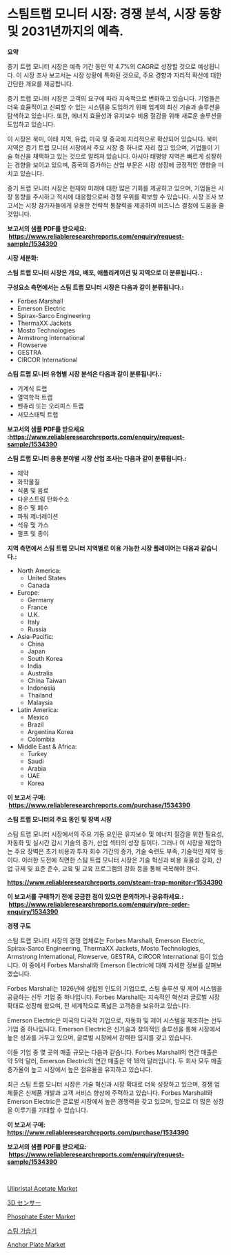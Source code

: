 <p><h1>스팀트랩 모니터 시장: 경쟁 분석, 시장 동향 및 2031년까지의 예측.</h1></p><p><strong>요약</strong></p>
<p><p>증기 트랩 모니터 시장은 예측 기간 동안 약 4.7%의 CAGR로 성장할 것으로 예상됩니다. 이 시장 조사 보고서는 시장 상황에 특화된 것으로, 주요 경향과 지리적 확산에 대한 간단한 개요를 제공합니다.</p><p>증기 트랩 모니터 시장은 고객의 요구에 따라 지속적으로 변화하고 있습니다. 기업들은 더욱 효율적이고 신뢰할 수 있는 시스템을 도입하기 위해 업계의 최신 기술과 솔루션을 탐색하고 있습니다. 또한, 에너지 효율성과 유지보수 비용 절감을 위해 새로운 솔루션을 도입하고 있습니다.</p><p>이 시장은 북미, 아태 지역, 유럽, 미국 및 중국에 지리적으로 확산되어 있습니다. 북미 지역은 증기 트랩 모니터 시장에서 주요 시장 중 하나로 자리 잡고 있으며, 기업들이 기술 혁신을 채택하고 있는 것으로 알려져 있습니다. 아시아 태평양 지역은 빠르게 성장하는 경향을 보이고 있으며, 중국의 증가하는 산업 부문은 시장 성장에 긍정적인 영향을 미치고 있습니다.</p><p>증기 트랩 모니터 시장은 현재와 미래에 대한 많은 기회를 제공하고 있으며, 기업들은 시장 동향을 주시하고 적시에 대응함으로써 경쟁 우위를 확보할 수 있습니다. 시장 조사 보고서는 시장 참가자들에게 유용한 전략적 통찰력을 제공하여 비즈니스 결정에 도움을 줄 것입니다.</p></p>
<p><strong>보고서의 샘플 PDF를 받으세요: &nbsp;<a href="https://www.reliableresearchreports.com/enquiry/request-sample/1534390">https://www.reliableresearchreports.com/enquiry/request-sample/1534390</a></strong></p>
<p><strong>시장 세분화:</strong></p>
<p><strong> 스팀 트랩 모니터 시장은 개요, 배포, 애플리케이션 및 지역으로 더 분류됩니다. :</strong></p>
<p><strong>구성요소 측면에서는 스팀 트랩 모니터 시장은 다음과 같이 분류됩니다.:</strong></p>
<p><ul><li>Forbes Marshall</li><li>Emerson Electric</li><li>Spirax-Sarco Engineering</li><li>ThermaXX Jackets</li><li>Mosto Technologies</li><li>Armstrong International</li><li>Flowserve</li><li>GESTRA</li><li>CIRCOR International</li></ul></p>
<p><strong> 스팀 트랩 모니터 유형별 시장 분석은 다음과 같이 분류됩니다.:</strong></p>
<p><ul><li>기계식 트랩</li><li>열역학적 트랩</li><li>벤츄리 또는 오리피스 트랩</li><li>서모스태틱 트랩</li></ul></p>
<p><strong>보고서의 샘플 PDF를 받으세요 :<a href="https://www.reliableresearchreports.com/enquiry/request-sample/1534390">https://www.reliableresearchreports.com/enquiry/request-sample/1534390</a></strong></p>
<p><strong> 스팀 트랩 모니터 응용 분야별 시장 산업 조사는 다음과 같이 분류됩니다.:</strong></p>
<p><ul><li>제약</li><li>화학물질</li><li>식품 및 음료</li><li>다운스트림 탄화수소</li><li>용수 및 폐수</li><li>파워 제너레이션</li><li>석유 및 가스</li><li>펄프 및 종이</li></ul></p>
<p><strong>지역 측면에서 스팀 트랩 모니터 지역별로 이용 가능한 시장 플레이어는 다음과 같습니다.:</strong></p>
<p><ul>
    <li>
        North America:
        <ul>
            <li>United States</li>
            <li>Canada</li>
        </ul>
    </li>
    <li>
        Europe:
        <ul>
            <li>Germany</li>
            <li>France</li>
            <li>U.K.</li>
            <li>Italy</li>
            <li>Russia</li>
        </ul>
    </li>
    <li>
        Asia-Pacific:
        <ul>
            <li>China</li>
            <li>Japan</li>
            <li>South Korea</li>
            <li>India</li>
            <li>Australia</li>
            <li>China Taiwan</li>
            <li>Indonesia</li>
            <li>Thailand</li>
            <li>Malaysia</li>
        </ul>
    </li>
    <li>
        Latin America:
        <ul>
            <li>Mexico</li>
            <li>Brazil</li>
            <li>Argentina Korea</li>
            <li>Colombia</li>
        </ul>
    </li>
    <li>
        Middle East & Africa:
        <ul>
            <li>Turkey</li>
            <li>Saudi</li>
            <li>Arabia</li>
            <li>UAE</li>
            <li>Korea</li>
        </ul>
    </li>
    </ul></p>
<p><strong>이 보고서 구매: &nbsp;<a href="https://www.reliableresearchreports.com/purchase/1534390">https://www.reliableresearchreports.com/purchase/1534390</a></strong></p>
<p><strong>스팀 트랩 모니터의 주요 동인 및 장벽 시장</strong></p>
<p><p>스팀 트랩 모니터 시장에서의 주요 기동 요인은 유지보수 및 에너지 절감을 위한 필요성, 자동화 및 실시간 감시 기술의 증가, 산업 섹터의 성장 등이다. 그러나 이 시장을 제압하는 주요 장벽은 초기 비용과 투자 회수 기간의 증가, 기술 숙련도 부족, 기술적인 제약 등이다. 이러한 도전에 직면한 스팀 트랩 모니터 시장은 기술 혁신과 비용 효율성 강화, 산업 규제 및 표준 준수, 교육 및 교육 프로그램의 강화 등을 통해 극복해야 한다.</p></p>
<p><strong><a href="https://www.reliableresearchreports.com/steam-trap-monitor-r1534390">https://www.reliableresearchreports.com/steam-trap-monitor-r1534390</a></strong></p>
<p><strong>이 보고서를 구매하기 전에 궁금한 점이 있으면 문의하거나 공유하세요.: &nbsp;<a href="https://www.reliableresearchreports.com/enquiry/pre-order-enquiry/1534390">https://www.reliableresearchreports.com/enquiry/pre-order-enquiry/1534390</a></strong></p>
<p><strong>경쟁 구도</strong></p>
<p><p>스팀 트랩 모니터 시장의 경쟁 업체로는 Forbes Marshall, Emerson Electric, Spirax-Sarco Engineering, ThermaXX Jackets, Mosto Technologies, Armstrong International, Flowserve, GESTRA, CIRCOR International 등이 있습니다. 이 중에서 Forbes Marshall와 Emerson Electric에 대해 자세한 정보를 살펴보겠습니다.</p><p>Forbes Marshall는 1926년에 설립된 인도의 기업으로, 스팀 솔루션 및 제어 시스템을 공급하는 선두 기업 중 하나입니다. Forbes Marshall는 지속적인 혁신과 글로벌 시장 확대로 성장해 왔으며, 전 세계적으로 폭넓은 고객층을 보유하고 있습니다.</p><p>Emerson Electric은 미국의 다국적 기업으로, 자동화 및 제어 시스템을 제조하는 선두 기업 중 하나입니다. Emerson Electric은 신기술과 창의적인 솔루션을 통해 시장에서 높은 성과를 거두고 있으며, 글로벌 시장에서 강력한 입지를 갖고 있습니다.</p><p>이들 기업 중 몇 곳의 매출 규모는 다음과 같습니다. Forbes Marshall의 연간 매출은 약 5억 달러, Emerson Electric의 연간 매출은 약 18억 달러입니다. 두 회사 모두 매출 증가율이 높고 시장에서 높은 점유율을 유지하고 있습니다.</p><p>최근 스팀 트랩 모니터 시장은 기술 혁신과 시장 확대로 더욱 성장하고 있으며, 경쟁 업체들은 신제품 개발과 고객 서비스 향상에 주력하고 있습니다. Forbes Marshall와 Emerson Electric은 글로벌 시장에서 높은 경쟁력을 갖고 있으며, 앞으로 더 많은 성장을 이루기를 기대할 수 있습니다.</p></p>
<p><strong>이 보고서 구매: &nbsp; <a href="https://www.reliableresearchreports.com/purchase/1534390">https://www.reliableresearchreports.com/purchase/1534390</a></strong></p>
<p><strong>보고서의 샘플 PDF를 받으세요: &nbsp;<a href="https://www.reliableresearchreports.com/enquiry/request-sample/1534390">https://www.reliableresearchreports.com/enquiry/request-sample/1534390</a></strong><strong></strong></p>
<p>&nbsp;</p>
<p><p><a href="https://rainy-horn-d69.notion.site/Ulipristal-Acetate-Market-Growth-Market-Trends-COVID-19-Impact-and-Forecasts-for-period-from-2024-22ff20e327944388b669b563ee0da3d1">Ulipristal Acetate Market</a></p><p><a href="https://github.com/dadanedu33/Market-Research-Report-List-1/blob/main/949816819644.md">3D センサー</a></p><p><a href="https://issuu.com/reportprime-2/docs/phosphate-ester-market-size-2030.pptx">Phosphate Ester Market</a></p><p><a href="https://github.com/hxzi07639916/Market-Research-Report-List-1/blob/main/606889418093.md">스팀 가습기</a></p><p><a href="https://view.publitas.com/reportprime-1/anchor-plate-market-size-evaluating-its-market-trends-growth-and-projections-2024-2031/">Anchor Plate Market</a></p></p>